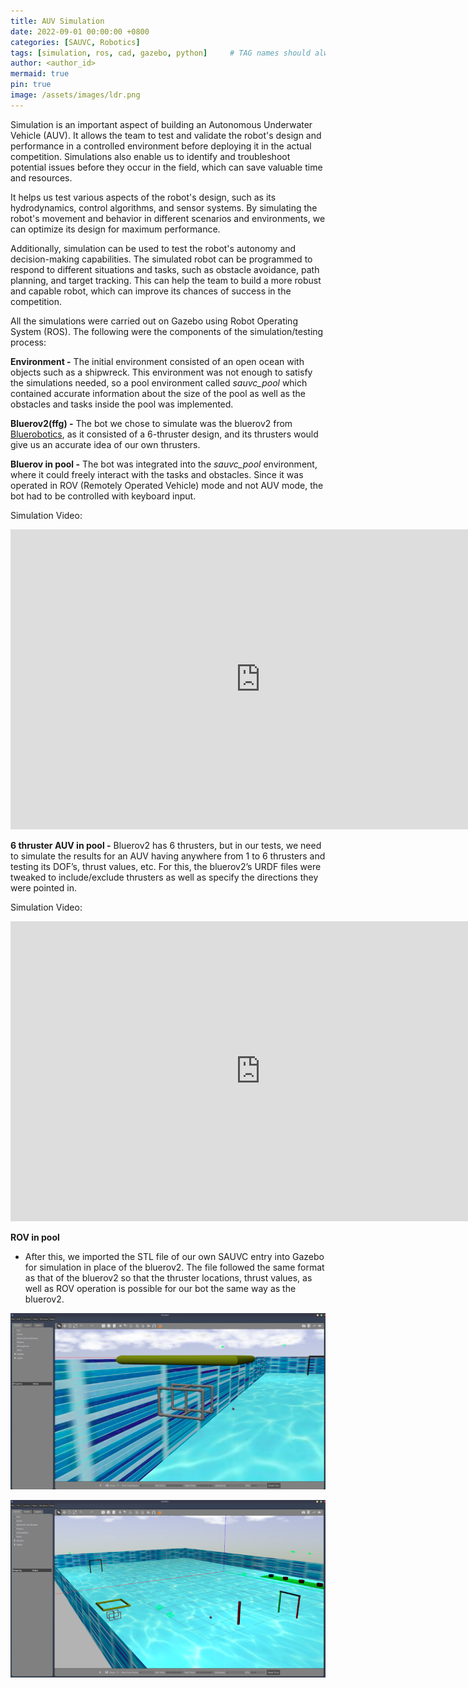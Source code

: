 ```yaml
---
title: AUV Simulation
date: 2022-09-01 00:00:00 +0800
categories: [SAUVC, Robotics]
tags: [simulation, ros, cad, gazebo, python]     # TAG names should always be lowercase
author: <author_id>
mermaid: true
pin: true
image: /assets/images/ldr.png
---
```


Simulation is an important aspect of building an Autonomous Underwater Vehicle (AUV). It allows the team to test and validate the robot's design and performance in a controlled environment before deploying it in the actual competition. Simulations also enable us to identify and troubleshoot potential issues before they occur in the field, which can save valuable time and resources.

It helps us test various aspects of the robot's design, such as its hydrodynamics, control algorithms, and sensor systems. By simulating the robot's movement and behavior in different scenarios and environments, we can optimize its design for maximum performance.

Additionally, simulation can be used to test the robot's autonomy and decision-making capabilities. The simulated robot can be programmed to respond to different situations and tasks, such as obstacle avoidance, path planning, and target tracking. This can help the team to build a more robust and capable robot, which can improve its chances of success in the competition.

All the simulations were carried out on Gazebo using Robot Operating System (ROS). The following were the components of the simulation/testing process:

**Environment -** The initial environment consisted of an open ocean with objects such as a shipwreck. This environment was not enough to satisfy the simulations needed, so a pool environment called *sauvc_pool* which contained accurate information about the size of the pool as well as the obstacles and tasks inside the pool was implemented.

**Bluerov2(ffg) -** The bot we chose to simulate was the bluerov2 from [Bluerobotics](https://bluerobotics.com/), as it consisted of a 6-thruster design, and its thrusters would give us an accurate idea of our own thrusters.

**Bluerov in pool -** The bot was integrated into the *sauvc_pool* environment, where it could freely interact with the tasks and obstacles. Since it was operated in ROV (Remotely Operated Vehicle) mode and not AUV mode, the bot had to be controlled with keyboard input.

Simulation Video:

<iframe width="800" height="480" src="https://youtube.com/embed/e3lQPdGnBFQ" frameborder="0" allowfullscreen></iframe>


**6 thruster AUV in pool -** Bluerov2 has 6 thrusters, but in our tests, we need to simulate the results for an AUV having anywhere from 1 to 6 thrusters and testing its DOF’s, thrust values, etc. For this, the bluerov2’s URDF files were tweaked to include/exclude thrusters as well as specify the directions they were pointed in.

Simulation Video:

<iframe width="800" height="480" src="https://youtube.com/embed/ndzF_MC7bnY" frameborder="0" allowfullscreen></iframe>


**ROV in pool**

- After this, we imported the STL file of our own SAUVC entry into Gazebo for simulation in place of the bluerov2. The file followed the same format as that of the bluerov2 so that the thruster locations, thrust values, as well as ROV operation is possible for our bot the same way as the bluerov2.

![Untitled](/assets/images/SAUVC%20f5d93874f979458ca1e3985d07e7da5b/Untitled.png)

![Untitled](/assets/images/SAUVC%20f5d93874f979458ca1e3985d07e7da5b/Untitled%201.png)